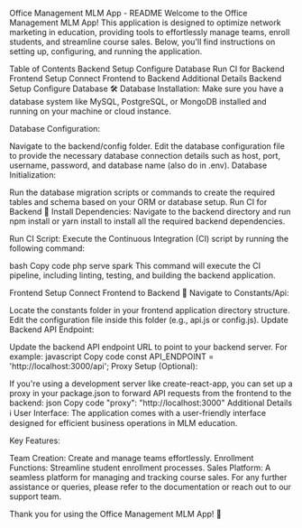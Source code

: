 
Office Management MLM App - README
Welcome to the Office Management MLM App! This application is designed to optimize network marketing in education, providing tools to effortlessly manage teams, enroll students, and streamline course sales. Below, you'll find instructions on setting up, configuring, and running the application.

Table of Contents
Backend Setup
Configure Database
Run CI for Backend
Frontend Setup
Connect Frontend to Backend
Additional Details
Backend Setup
Configure Database 🛠️
Database Installation: Make sure you have a database system like MySQL, PostgreSQL, or MongoDB installed and running on your machine or cloud instance.

Database Configuration:

Navigate to the backend/config folder.
Edit the database configuration file to provide the necessary database connection details such as host, port, username, password, and database name (also do in .env).
Database Initialization:

Run the database migration scripts or commands to create the required tables and schema based on your ORM or database setup.
Run CI for Backend 🚀
Install Dependencies: Navigate to the backend directory and run npm install or yarn install to install all the required backend dependencies.

Run CI Script: Execute the Continuous Integration (CI) script by running the following command:

bash
Copy code
php serve spark
This command will execute the CI pipeline, including linting, testing, and building the backend application.

Frontend Setup
Connect Frontend to Backend 🔗
Navigate to Constants/Api:

Locate the constants folder in your frontend application directory structure.
Edit the configuration file inside this folder (e.g., api.js or config.js).
Update Backend API Endpoint:

Update the backend API endpoint URL to point to your backend server. For example:
javascript
Copy code
const API_ENDPOINT = 'http://localhost:3000/api';
Proxy Setup (Optional):

If you're using a development server like create-react-app, you can set up a proxy in your package.json to forward API requests from the frontend to the backend:
json
Copy code
"proxy": "http://localhost:3000"
Additional Details ℹ️
User Interface: The application comes with a user-friendly interface designed for efficient business operations in MLM education.

Key Features:

Team Creation: Create and manage teams effortlessly.
Enrollment Functions: Streamline student enrollment processes.
Sales Platform: A seamless platform for managing and tracking course sales.
For any further assistance or queries, please refer to the documentation or reach out to our support team.

Thank you for using the Office Management MLM App! 🚀 